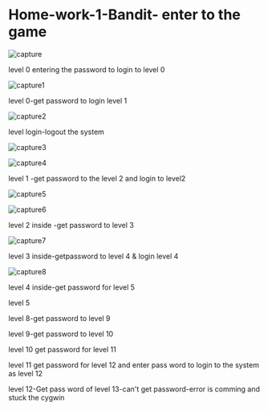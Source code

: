 # Home-work-1-Bandit- enter to the game
![capture](https://cloud.githubusercontent.com/assets/13763857/14378928/478afa72-fd95-11e5-92e9-790bd71a783c.PNG)

level 0 entering the password to login to level 0
 
![capture1](https://cloud.githubusercontent.com/assets/13763857/14379022/a6dd1064-fd95-11e5-980d-5b8dfa213f50.PNG)

level 0-get password to login level 1

![capture2](https://cloud.githubusercontent.com/assets/13763857/14379257/d39cb3c4-fd96-11e5-8e35-66ac6fc4ffdc.PNG)

level login-logout the system

![capture3](https://cloud.githubusercontent.com/assets/13763857/14379290/0ecbbfee-fd97-11e5-8521-27d00018aec7.PNG)

![capture4](https://cloud.githubusercontent.com/assets/13763857/14379370/5dafd7ee-fd97-11e5-95ab-91bc0e3e251a.PNG)

level 1 -get password to the level 2 and login to level2

![capture5](https://cloud.githubusercontent.com/assets/13763857/14379371/5db162ee-fd97-11e5-9735-bd101c6759b6.PNG)

![capture6](https://cloud.githubusercontent.com/assets/13763857/14379372/5db234b2-fd97-11e5-9d00-04e6cb75cd9f.PNG)

level 2 inside -get password to level 3

![capture7](https://cloud.githubusercontent.com/assets/13763857/14380749/d55d3a32-fd9e-11e5-88fd-6fc4d786eeed.PNG)


level 3 inside-getpassword to level 4 & login level 4

![capture8](https://cloud.githubusercontent.com/assets/13763857/14379373/5db3dc22-fd97-11e5-915b-d36d230d1a98.PNG)


level 4 inside-get password for level 5

level 5

level 8-get password to level 9

level 9-get password to level 10


level 10 get password for level 11


level 11 get password for level 12 and enter pass word to login to the system as level 12

level 12-Get pass word of level 13-can't get password-error is comming and stuck the cygwin

